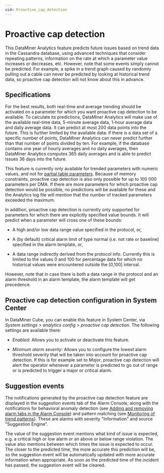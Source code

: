 ```yaml
---
uid: Proactive_cap_detection
---
```


# Proactive cap detection

This DataMiner Analytics feature predicts future issues based on trend data in the Cassandra database, using advanced techniques that consider repeating patterns, information on the rate at which a parameter value increases or decreases, etc. However, note that some events simply cannot be predicted. For example, a spike in a trend graph caused by randomly pulling out a cable can never be predicted by looking at historical trend data, so proactive cap detection will not know about this in advance.

## Specifications

For the best results, both real-time and average trending should be activated on a parameter for which you want proactive cap detection to be available. To calculate its predictions, DataMiner Analytics will make use of the available real-time data, 5-minute average data, 1-hour average data and daily average data. It can predict at most 200 data points into the future. This is further limited by the available data: if there is a data set of a specific number of points, DataMiner Analytics can never predict further than that number of points divided by ten. For example, if the database contains one year of hourly averages and no daily averages, then DataMiner Analytics computes 365 daily averages and is able to predict issues 36 days into the future.

This feature is currently only available for trended parameters with numeric values, and not for [partial table parameters](xref:Table_parameters#partial-tables). Because of memory constraints, proactive cap detection is also only possible for up to 100 000 parameters per DMA. If there are more parameters for which proactive cap detection would be possible, no predictions will be available for these and the Analytics log file will mention that the number of tracked parameters exceeded the maximum.

In addition, proactive cap detection is currently only supported for parameters for which there are explicitly specified value bounds. It will predict when a parameter will cross one of these bounds:

- A high and/or low data range value specified in the protocol, or,

- A (by default) critical alarm limit of type normal (i.e. not rate or baseline) specified in the alarm template, or,

- A data range indirectly derived from the protocol info. Currently this is limited to the values 0 and 100 for percentage data for which no historical values were encountered outside the \[0,100\] interval.

However, note that in case there is both a data range in the protocol and an alarm threshold in an alarm template, the alarm template will get precedence.

## Proactive cap detection configuration in System Center

In DataMiner Cube, you can enable this feature in System Center, via *System settings* > *analytics config* > *proactive cap detection*. The following settings are available there:

- *Enabled*: Allows you to activate or deactivate this feature.

- *Minimum alarm severity*: Allows you to configure the lowest alarm threshold severity that will be taken into account for proactive cap detection. If this is for example set to *Major*, proactive cap detection will alert the operator whenever a parameter is predicted to go out of range or is predicted to trigger a major or critical alarm.

## Suggestion events

The notifications generated by the proactive cap detection feature are displayed in the suggestion events tab of the Alarm Console, along with the notifications for behavioral anomaly detection (see [Adding and removing alarm tabs in the Alarm Console](xref:ChangingTheAlarmConsoleLayout#adding-and-removing-alarm-tabs-in-the-alarm-console)) and pattern matching (see [Monitoring of trend patterns](xref:Monitoring_of_trend_patterns)). These are alarms with severity "Information" and source "Suggestion Engine”.

The value of the suggestion event mentions what kind of issue is expected, e.g. a critical high or low alarm or an above or below range violation. The value also mentions between which times the issue is expected to occur. The closer to the predicted time, the more accurate this prediction will be, so the suggestion event will be automatically updated with more accurate information when appropriate. As soon as the predicted time of the incident has passed, the suggestion event will be cleared.
